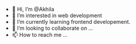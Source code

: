 - 👋 Hi, I’m @Akhila
- 👀 I’m interested in web development
- 🌱 I’m currently learning frontend developement.
- 💞️ I’m looking to collaborate on ...
- 📫 How to reach me ...

<!---
Akhila-249/Akhila-249 is a ✨ special ✨ repository because its `README.md` (this file) appears on your GitHub profile.
You can click the Preview link to take a look at your changes.
--->
